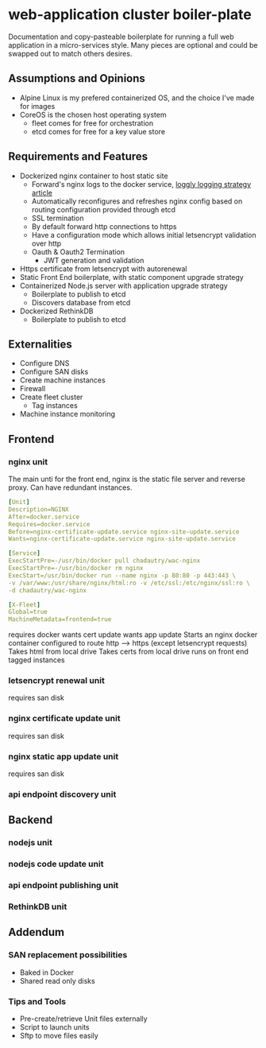 # web-application cluster boiler-plate
Documentation and copy-pasteable boilerplate for running a full web application in a micro-services style. Many pieces are optional and could be swapped out to match others desires.

## Assumptions and Opinions
* Alpine Linux is my prefered containerized OS, and the choice I've made for images
* CoreOS is the chosen host operating system
  * fleet comes for free for orchestration
  * etcd comes for free for a key value store

## Requirements and Features
* Dockerized nginx container to host static site
  * Forward's nginx logs to the docker service, [loggly logging strategy article](https://www.loggly.com/blog/top-5-docker-logging-methods-to-fit-your-container-deployment-strategy/)
  * Automatically reconfigures and refreshes nginx config based on routing configuration provided through etcd
  * SSL termination
  * By default forward http connections to https
  * Have a configuration mode which allows initial letsencrypt validation over http
  * Oauth & Oauth2 Termination
    * JWT generation and validation
* Https certificate from letsencrypt with autorenewal
* Static Front End boilerplate, with static component upgrade strategy
* Containerized Node.js server with application upgrade strategy
  * Boilerplate to publish to etcd
  * Discovers database from etcd
* Dockerized  RethinkDB
  * Boilerplate to publish to etcd

## Externalities
* Configure DNS
* Configure SAN disks
* Create machine instances
* Firewall
* Create fleet cluster
    * Tag instances
* Machine instance monitoring

## Frontend
### nginx unit
The main unti for the front end, nginx is the static file server and reverse proxy. Can have redundant instances.

```yaml
[Unit]
Description=NGINX
After=docker.service
Requires=docker.service
Before=nginx-certificate-update.service nginx-site-update.service
Wants=nginx-certificate-update.service nginx-site-update.service

[Service]
ExecStartPre=-/usr/bin/docker pull chadautry/wac-nginx
ExecStartPre=-/usr/bin/docker rm nginx
ExecStart=/usr/bin/docker run --name nginx -p 80:80 -p 443:443 \
-v /var/www:/usr/share/nginx/html:ro -v /etc/ssl:/etc/nginx/ssl:ro \
-d chadautry/wac-nginx

[X-Fleet]
Global=true
MachineMetadata=frontend=true
```
requires docker
wants cert update
wants app update
Starts an nginx docker container
    configured to route http --> https (except letsencrypt requests)
    Takes html from local drive
    Takes certs from local drive
runs on front end tagged instances

### letsencrypt renewal unit
requires san disk

### nginx certificate update unit
requires san disk

### nginx static app update unit
requires san disk

### api endpoint discovery unit
## Backend
### nodejs unit
### nodejs code update unit
### api endpoint publishing unit
### RethinkDB unit
## Addendum
### SAN replacement possibilities
* Baked in Docker
* Shared read only disks

### Tips and Tools
* Pre-create/retrieve Unit files externally
* Script to launch units
* Sftp to move files easily